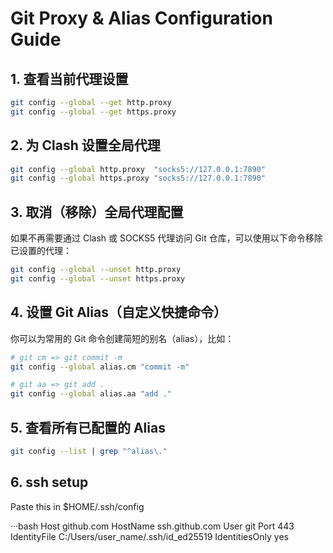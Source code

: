 # Git Proxy & Alias Configuration Guide

## 1. 查看当前代理设置

```bash
git config --global --get http.proxy
git config --global --get https.proxy
```

## 2. 为 Clash 设置全局代理

```bash
git config --global http.proxy  "socks5://127.0.0.1:7890"
git config --global https.proxy "socks5://127.0.0.1:7890"
```

## 3. 取消（移除）全局代理配置

如果不再需要通过 Clash 或 SOCKS5 代理访问 Git 仓库，可以使用以下命令移除已设置的代理：

```bash
git config --global --unset http.proxy
git config --global --unset https.proxy
```

## 4. 设置 Git Alias（自定义快捷命令）

你可以为常用的 Git 命令创建简短的别名（alias），比如：

```bash
# git cm => git commit -m
git config --global alias.cm "commit -m"

# git aa => git add .
git config --global alias.aa "add ."
```

## 5. 查看所有已配置的 Alias

```bash
git config --list | grep "^alias\."
```

## 6. ssh setup

Paste this in $HOME/.ssh/config

···bash
Host github.com
  HostName ssh.github.com
  User git
  Port 443
  IdentityFile C:/Users/user_name/.ssh/id_ed25519
  IdentitiesOnly yes
```
